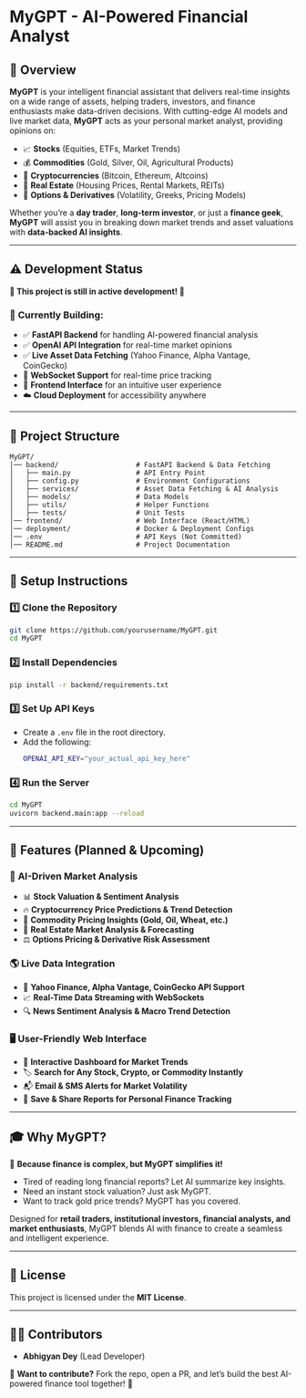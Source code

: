 # MyGPT - AI-Powered Financial Analyst

## 🚀 Overview
**MyGPT** is your intelligent financial assistant that delivers real-time insights on a wide range of assets, helping traders, investors, and finance enthusiasts make data-driven decisions. With cutting-edge AI models and live market data, **MyGPT** acts as your personal market analyst, providing opinions on:

- 📈 **Stocks** (Equities, ETFs, Market Trends)
- 💰 **Commodities** (Gold, Silver, Oil, Agricultural Products)
- 🏦 **Cryptocurrencies** (Bitcoin, Ethereum, Altcoins)
- 🏡 **Real Estate** (Housing Prices, Rental Markets, REITs)
- 📝 **Options & Derivatives** (Volatility, Greeks, Pricing Models)

Whether you’re a **day trader**, **long-term investor**, or just a **finance geek**, **MyGPT** will assist you in breaking down market trends and asset valuations with **data-backed AI insights**.

---

## ⚠️ Development Status
**🚧 This project is still in active development! 🚧**

### 🔨 **Currently Building:**
- ✅ **FastAPI Backend** for handling AI-powered financial analysis
- ✅ **OpenAI API Integration** for real-time market opinions
- ✅ **Live Asset Data Fetching** (Yahoo Finance, Alpha Vantage, CoinGecko)
- 🔄 **WebSocket Support** for real-time price tracking
- 🎨 **Frontend Interface** for an intuitive user experience
- ☁️ **Cloud Deployment** for accessibility anywhere

---

## 📂 Project Structure
```
MyGPT/
│── backend/                   # FastAPI Backend & Data Fetching
│   ├── main.py                # API Entry Point
│   ├── config.py              # Environment Configurations
│   ├── services/              # Asset Data Fetching & AI Analysis
│   ├── models/                # Data Models
│   ├── utils/                 # Helper Functions
│   ├── tests/                 # Unit Tests
│── frontend/                  # Web Interface (React/HTML)
│── deployment/                # Docker & Deployment Configs
│── .env                       # API Keys (Not Committed)
│── README.md                  # Project Documentation
```

---

## 🔧 Setup Instructions
### 1️⃣ Clone the Repository
```sh
git clone https://github.com/yourusername/MyGPT.git
cd MyGPT
```
### 2️⃣ Install Dependencies
```sh
pip install -r backend/requirements.txt
```
### 3️⃣ Set Up API Keys
- Create a `.env` file in the root directory.
- Add the following:
  ```sh
  OPENAI_API_KEY="your_actual_api_key_here"
  ```
### 4️⃣ Run the Server
```sh
cd MyGPT
uvicorn backend.main:app --reload
```

---

## 📌 Features (Planned & Upcoming)
### 🎯 **AI-Driven Market Analysis**
- 📊 **Stock Valuation & Sentiment Analysis**
- 🔥 **Cryptocurrency Price Predictions & Trend Detection**
- 💸 **Commodity Pricing Insights (Gold, Oil, Wheat, etc.)**
- 🏡 **Real Estate Market Analysis & Forecasting**
- ⚖️ **Options Pricing & Derivative Risk Assessment**

### 🌎 **Live Data Integration**
- 📡 **Yahoo Finance, Alpha Vantage, CoinGecko API Support**
- 📈 **Real-Time Data Streaming with WebSockets**
- 🔍 **News Sentiment Analysis & Macro Trend Detection**

### 🖥️ **User-Friendly Web Interface**
- 🚀 **Interactive Dashboard for Market Trends**
- 🏷️ **Search for Any Stock, Crypto, or Commodity Instantly**
- 📬 **Email & SMS Alerts for Market Volatility**
- 📑 **Save & Share Reports for Personal Finance Tracking**

---

## 🎓 **Why MyGPT?**
🚀 **Because finance is complex, but MyGPT simplifies it!**
- Tired of reading long financial reports? Let AI summarize key insights.
- Need an instant stock valuation? Just ask MyGPT.
- Want to track gold price trends? MyGPT has you covered.

Designed for **retail traders, institutional investors, financial analysts, and market enthusiasts**, MyGPT blends AI with finance to create a seamless and intelligent experience.

---

## 📜 License
This project is licensed under the **MIT License**.

---

## 👨‍💻 Contributors
- **Abhigyan Dey** (Lead Developer)

📩 **Want to contribute?** Fork the repo, open a PR, and let’s build the best AI-powered finance tool together! 🚀
